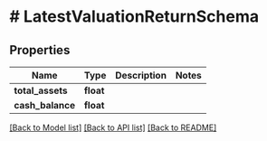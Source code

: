 # # LatestValuationReturnSchema

## Properties

Name | Type | Description | Notes
------------ | ------------- | ------------- | -------------
**total_assets** | **float** |  |
**cash_balance** | **float** |  |

[[Back to Model list]](../../README.md#models) [[Back to API list]](../../README.md#endpoints) [[Back to README]](../../README.md)
